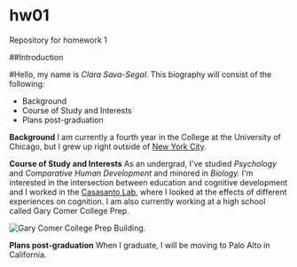 # hw01
Repository for homework 1

##Introduction

#Hello, my name is *Clara Sava-Segal*. This biography will consist of the following:
  
* Background
* Course of Study and Interests
* Plans post-graduation

**Background**
I am currently a fourth year in the College at the University of Chicago, but I grew up right outside of [New York City](https://en.wikipedia.org/wiki/New_York_City). 

**Course of Study and Interests**
As an undergrad, I've studied *Psychology* and *Comparative Human Development* and minored in *Biology.* I'm interested in the intersection between education and cognitive development and I worked in the [Casasanto Lab](http://www.casasanto.com), where I looked at the effects of different experiences on cognition. I am also currently working at a high school called Gary Comer College Prep.

![Gary Comer College Prep Building.](https://github.com/csava1025/hw01/blob/master/GaryComer.jpg)

**Plans post-graduation**
When I graduate, I will be moving to Palo Alto in California. 

  
